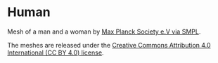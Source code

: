 # Human

Mesh of a man and a woman by [Max Planck Society e.V via SMPL](https://smpl.is.tue.mpg.de/bodylicense).

The meshes are released under the [Creative Commons Attribution 4.0 International (CC BY 4.0) license](https://creativecommons.org/licenses/by/4.0/).

